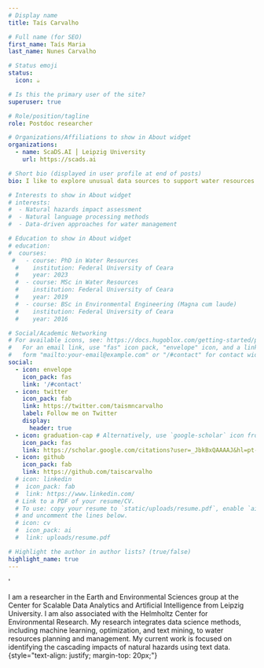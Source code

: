 ```yaml
---
# Display name
title: Taís Carvalho

# Full name (for SEO)
first_name: Taís Maria
last_name: Nunes Carvalho

# Status emoji
status:
  icon: ☕️

# Is this the primary user of the site?
superuser: true

# Role/position/tagline
role: Postdoc researcher

# Organizations/Affiliations to show in About widget
organizations:
  - name: ScaDS.AI ⎪ Leipzig University
    url: https://scads.ai

# Short bio (displayed in user profile at end of posts)
bio: I like to explore unusual data sources to support water resources planning and management and natural hazards research.

# Interests to show in About widget
# interests:
#  - Natural hazards impact assessment
#  - Natural language processing methods
#  - Data-driven approaches for water management

# Education to show in About widget
# education:
#  courses:
 #   - course: PhD in Water Resources
  #    institution: Federal University of Ceara
  #    year: 2023
  #  - course: MSc in Water Resources
  #    institution: Federal University of Ceara
  #    year: 2019
  #  - course: BSc in Environmental Engineering (Magna cum laude)
  #    institution: Federal University of Ceara
  #    year: 2016

# Social/Academic Networking
# For available icons, see: https://docs.hugoblox.com/getting-started/page-builder/#icons
#   For an email link, use "fas" icon pack, "envelope" icon, and a link in the
#   form "mailto:your-email@example.com" or "/#contact" for contact widget.
social:
  - icon: envelope
    icon_pack: fas
    link: '/#contact'
  - icon: twitter
    icon_pack: fab
    link: https://twitter.com/taismncarvalho
    label: Follow me on Twitter
    display:
      header: true
  - icon: graduation-cap # Alternatively, use `google-scholar` icon from `ai` icon pack
    icon_pack: fas
    link: https://scholar.google.com/citations?user=_JbkBxQAAAAJ&hl=pt-BR
  - icon: github
    icon_pack: fab
    link: https://github.com/taiscarvalho
  # icon: linkedin
  #  icon_pack: fab
  #  link: https://www.linkedin.com/
  # Link to a PDF of your resume/CV.
  # To use: copy your resume to `static/uploads/resume.pdf`, enable `ai` icons in `params.yaml`,
  # and uncomment the lines below.
  # icon: cv
  #  icon_pack: ai
  #  link: uploads/resume.pdf

# Highlight the author in author lists? (true/false)
highlight_name: true
---
```

'


I am a researcher in the Earth and Environmental Sciences group at the Center for Scalable Data Analytics and Artificial Intelligence from Leipzig University. I am also associated with the Helmholtz Center for Environmental Research. My research integrates data science methods, including machine learning, optimization, and text mining, to water resources planning and management. My current work is focused on identifying the cascading impacts of natural hazards using text data.
{style="text-align: justify; margin-top: 20px;"}
